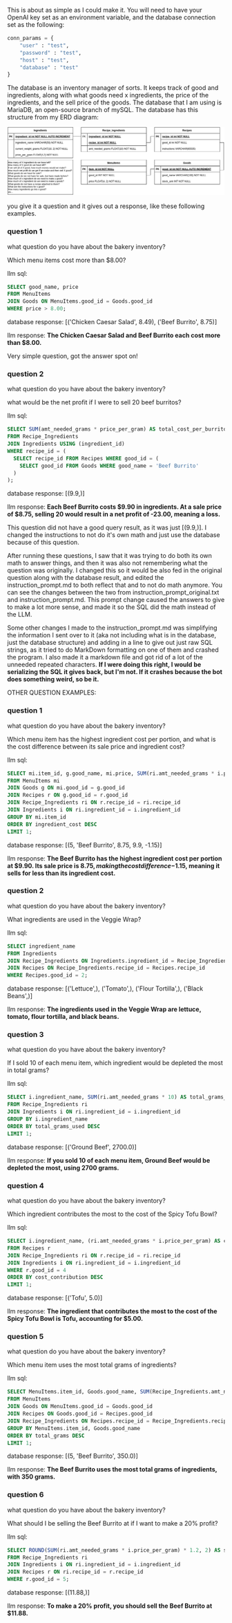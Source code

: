 This is about as simple as I could make it. You will need to have your OpenAI key set as an environment variable, and the database connection set as the following:
```python
conn_params = {
    "user" : "test",
    "password" : "test",
    "host" : "test",
    "database" : "test"
}
```
The database is an inventory manager of sorts. It keeps track of good and ingredients, along with what goods need x ingredients, the price of the ingredients, and the sell price of the goods. The database that I am using is MariaDB, an open-source branch of mySQL.
The database has this structure from my ERD diagram:

![ERD_bakery_inventory.png](ERD_bakery_inventory.png)

you give it a question and it gives out a response, like these following examples.

### question 1
what question do you have about the bakery inventory?

Which menu items cost more than $8.00?

llm sql:
```SQL
SELECT good_name, price
FROM MenuItems
JOIN Goods ON MenuItems.good_id = Goods.good_id
WHERE price > 8.00;
```

database response:  [('Chicken Caesar Salad', 8.49), ('Beef Burrito', 8.75)]

llm response: **The Chicken Caesar Salad and Beef Burrito each cost more than $8.00.**

Very simple question, got the answer spot on!
### question 2
what question do you have about the bakery inventory?

what would be the net profit if I were to sell 20 beef burritos?

llm sql:
```SQL
SELECT SUM(amt_needed_grams * price_per_gram) AS total_cost_per_burrito
FROM Recipe_Ingredients
JOIN Ingredients USING (ingredient_id)
WHERE recipe_id = (
  SELECT recipe_id FROM Recipes WHERE good_id = (
    SELECT good_id FROM Goods WHERE good_name = 'Beef Burrito'
  )
);
```
database response: [(9.9,)]

llm response: **Each Beef Burrito costs $9.90 in ingredients. At a sale price of $8.75, selling 20 would result in a net profit of -23.00, meaning a loss.**

This question did not have a good query result, as it was just [(9.9,)]. I changed the instructions to not do it's own math and just use the database because of this question.

After running these questions, I saw that it was trying to do both its own math to answer things, and then it was also not remembering what the question was originally. I changed this so it would be also fed in the original question along with the database result, and edited the instruction_prompt.md to both reflect that and to not do math anymore. You can see the changes between the two from instruction_prompt_original.txt and instruction_prompt.md. This prompt change caused the answers to give to make a lot more sense, and made it so the SQL did the math instead of the LLM.

Some other changes I made to the instruction_prompt.md was simplifying the information I sent over to it (aka not including what is in the database, just the database structure) and adding in a line to give out just raw SQL strings, as it tried to do MarkDown formatting on one of them and crashed the program. I also made it a markdown file and got rid of a lot of the unneeded repeated characters. **If I were doing this right, I would be serializing the SQL it gives back, but I'm not. If it crashes because the bot does something weird, so be it.**

OTHER QUESTION EXAMPLES:
### question 1
what question do you have about the bakery inventory?

Which menu item has the highest ingredient cost per portion, and what is the cost difference between its sale price and ingredient cost?

llm sql:  
```SQL
SELECT mi.item_id, g.good_name, mi.price, SUM(ri.amt_needed_grams * i.price_per_gram) AS ingredient_cost, mi.price - SUM(ri.amt_needed_grams * i.price_per_gram) AS price_difference
FROM MenuItems mi
JOIN Goods g ON mi.good_id = g.good_id
JOIN Recipes r ON g.good_id = r.good_id
JOIN Recipe_Ingredients ri ON r.recipe_id = ri.recipe_id
JOIN Ingredients i ON ri.ingredient_id = i.ingredient_id
GROUP BY mi.item_id
ORDER BY ingredient_cost DESC
LIMIT 1;
```

database response:  [(5, 'Beef Burrito', 8.75, 9.9, -1.15)]

llm response:  **The Beef Burrito has the highest ingredient cost per portion at $9.90. Its sale price is $8.75, making the cost difference -$1.15, meaning it sells for less than its ingredient cost.**
### question 2
what question do you have about the bakery inventory?

What ingredients are used in the Veggie Wrap?

llm sql:  
```SQL
SELECT ingredient_name 
FROM Ingredients 
JOIN Recipe_Ingredients ON Ingredients.ingredient_id = Recipe_Ingredients.ingredient_id 
JOIN Recipes ON Recipe_Ingredients.recipe_id = Recipes.recipe_id 
WHERE Recipes.good_id = 2;
```

database response:  [('Lettuce',), ('Tomato',), ('Flour Tortilla',), ('Black Beans',)]

llm response:  **The ingredients used in the Veggie Wrap are lettuce, tomato, flour tortilla, and black beans.**
### question 3
what question do you have about the bakery inventory?

If I sold 10 of each menu item, which ingredient would be depleted the most in total grams?

llm sql:  
```SQL
SELECT i.ingredient_name, SUM(ri.amt_needed_grams * 10) AS total_grams_used
FROM Recipe_Ingredients ri
JOIN Ingredients i ON ri.ingredient_id = i.ingredient_id
GROUP BY i.ingredient_name
ORDER BY total_grams_used DESC
LIMIT 1;
```

database response:  [('Ground Beef', 2700.0)]

llm response:  **If you sold 10 of each menu item, Ground Beef would be depleted the most, using 2700 grams.**
### question 4
what question do you have about the bakery inventory?

Which ingredient contributes the most to the cost of the Spicy Tofu Bowl?

llm sql:  
```SQL
SELECT i.ingredient_name, (ri.amt_needed_grams * i.price_per_gram) AS cost_contribution
FROM Recipes r
JOIN Recipe_Ingredients ri ON r.recipe_id = ri.recipe_id
JOIN Ingredients i ON ri.ingredient_id = i.ingredient_id
WHERE r.good_id = 4
ORDER BY cost_contribution DESC
LIMIT 1;
```

database response:  [('Tofu', 5.0)]

llm response:  **The ingredient that contributes the most to the cost of the Spicy Tofu Bowl is Tofu, accounting for $5.00.**
### question 5
what question do you have about the bakery inventory?

Which menu item uses the most total grams of ingredients?

llm sql:
```SQL
SELECT MenuItems.item_id, Goods.good_name, SUM(Recipe_Ingredients.amt_needed_grams) AS total_grams
FROM MenuItems
JOIN Goods ON MenuItems.good_id = Goods.good_id
JOIN Recipes ON Goods.good_id = Recipes.good_id
JOIN Recipe_Ingredients ON Recipes.recipe_id = Recipe_Ingredients.recipe_id
GROUP BY MenuItems.item_id, Goods.good_name
ORDER BY total_grams DESC
LIMIT 1;
```

database response:  [(5, 'Beef Burrito', 350.0)]

llm response:  **The Beef Burrito uses the most total grams of ingredients, with 350 grams.**
### question 6
what question do you have about the bakery inventory?

What should I be selling the Beef Burrito at if I want to make a 20% profit?

llm sql:  
```SQL
SELECT ROUND(SUM(ri.amt_needed_grams * i.price_per_gram) * 1.2, 2) AS suggested_price
FROM Recipe_Ingredients ri
JOIN Ingredients i ON ri.ingredient_id = i.ingredient_id
JOIN Recipes r ON ri.recipe_id = r.recipe_id
WHERE r.good_id = 5;
```

database response:  [(11.88,)]

llm response:  **To make a 20% profit, you should sell the Beef Burrito at $11.88.**

